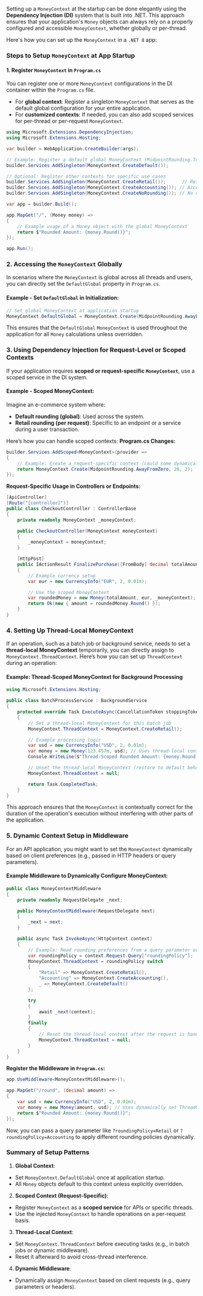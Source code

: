 Setting up a `MoneyContext` at the startup can be done elegantly using the **Dependency Injection (DI)** system
that is built into .NET. This approach ensures that your application's `Money` objects can always rely on a properly
configured and accessible `MoneyContext`, whether globally or per-thread.

Here's how you can set up the `MoneyContext` in a `.NET 8` app:

### Steps to Setup `MoneyContext` at App Startup

#### 1. Register `MoneyContext` in `Program.cs`
You can register one or more `MoneyContext` configurations in the DI container within the `Program.cs` file.
- For **global context**: Register a singleton `MoneyContext` that serves as the default global configuration for your entire application.
- For **customized contexts**: If needed, you can also add scoped services for per-thread or per-request `MoneyContext`.

``` csharp
using Microsoft.Extensions.DependencyInjection;
using Microsoft.Extensions.Hosting;

var builder = WebApplication.CreateBuilder(args);

// Example: Register a default global MoneyContext (MidpointRounding.ToEven)
builder.Services.AddSingleton(MoneyContext.CreateDefault());

// Optional: Register other contexts for specific use cases
builder.Services.AddSingleton(MoneyContext.CreateRetail());      // Retail rounding
builder.Services.AddSingleton(MoneyContext.CreateAccounting()); // Accounting precision
builder.Services.AddSingleton(MoneyContext.CreateNoRounding()); // No rounding context

var app = builder.Build();

app.MapGet("/", (Money money) =>
{
    // Example usage of a Money object with the global MoneyContext
    return $"Rounded Amount: {money.Round()}";
});

app.Run();
```

### 2. Accessing the `MoneyContext` Globally
In scenarios where the `MoneyContext` is global across all threads and users, you can directly set the `DefaultGlobal` property in `Program.cs`.

#### Example - Set `DefaultGlobal` in Initialization:
``` csharp
// Set global MoneyContext at application startup
MoneyContext.DefaultGlobal = MoneyContext.Create(MidpointRounding.AwayFromZero, 18, 2);
```
This ensures that the `DefaultGlobal` `MoneyContext` is used throughout the application for all `Money` calculations unless overridden.

### 3. Using Dependency Injection for Request-Level or Scoped Contexts
If your application requires **scoped or request-specific `MoneyContext`**, use a scoped service in the DI system.

#### Example - Scoped MoneyContext:
Imagine an e-commerce system where:
- **Default rounding (global)**: Used across the system.
- **Retail rounding (per request)**: Specific to an endpoint or a service during a user transaction.

Here’s how you can handle scoped contexts:
**Program.cs Changes:**
``` csharp
builder.Services.AddScoped<MoneyContext>(provider =>
{
    // Example: Create a request-specific context (could come dynamically based on user input)
    return MoneyContext.Create(MidpointRounding.AwayFromZero, 28, 2);
});

```
**Request-Specific Usage in Controllers or Endpoints:**
``` csharp
[ApiController]
[Route("[controller]")]
public class CheckoutController : ControllerBase
{
    private readonly MoneyContext _moneyContext;

    public CheckoutController(MoneyContext moneyContext)
    {
        _moneyContext = moneyContext;
    }

    [HttpPost]
    public IActionResult FinalizePurchase([FromBody] decimal totalAmount)
    {
        // Example currency setup
        var eur = new CurrencyInfo("EUR", 2, 0.01m);

        // Use the scoped MoneyContext
        var roundedMoney = new Money(totalAmount, eur, _moneyContext);
        return Ok(new { amount = roundedMoney.Round() });
    }
}
```

### 4. Setting Up Thread-Local MoneyContext
If an operation, such as a batch job or background service, needs to set a **thread-local MoneyContext** temporarily, you can directly assign to `MoneyContext.ThreadContext`.
Here’s how you can set up `ThreadContext` during an operation:

#### Example: Thread-Scoped MoneyContext for Background Processing
``` csharp
using Microsoft.Extensions.Hosting;

public class BatchProcessService : BackgroundService
{
    protected override Task ExecuteAsync(CancellationToken stoppingToken)
    {
        // Set a thread-local MoneyContext for this batch job
        MoneyContext.ThreadContext = MoneyContext.CreateRetail();

        // Example processing logic
        var usd = new CurrencyInfo("USD", 2, 0.01m);
        var money = new Money(123.457m, usd); // Uses thread-local context
        Console.WriteLine($"Thread-Scoped Rounded Amount: {money.Round()}");

        // Unset the thread-local MoneyContext (restore to default behavior)
        MoneyContext.ThreadContext = null;

        return Task.CompletedTask;
    }
}
```
This approach ensures that the `MoneyContext` is contextually correct for the duration of the operation's execution without interfering with other parts of the application.

### 5. Dynamic Context Setup in Middleware
For an API application, you might want to set the `MoneyContext` dynamically based on client preferences (e.g., passed in HTTP headers or query parameters).

#### Example Middleware to Dynamically Configure MoneyContext:
``` csharp
public class MoneyContextMiddleware
{
    private readonly RequestDelegate _next;

    public MoneyContextMiddleware(RequestDelegate next)
    {
        _next = next;
    }

    public async Task InvokeAsync(HttpContext context)
    {
        // Example: Read rounding preferences from a query parameter or header
        var roundingPolicy = context.Request.Query["roundingPolicy"];
        MoneyContext.ThreadContext = roundingPolicy switch
        {
            "Retail" => MoneyContext.CreateRetail(),
            "Accounting" => MoneyContext.CreateAccounting(),
            _ => MoneyContext.CreateDefault()
        };

        try
        {
            await _next(context);
        }
        finally
        {
            // Reset the thread-local context after the request is handled
            MoneyContext.ThreadContext = null;
        }
    }
}
```

**Register the Middleware in `Program.cs`:**
``` csharp
app.UseMiddleware<MoneyContextMiddleware>();

app.MapGet("/round", (decimal amount) =>
{
    var usd = new CurrencyInfo("USD", 2, 0.01m);
    var money = new Money(amount, usd); // Uses dynamically set ThreadContext
    return $"Rounded Amount: {money.Round()}";
});
```
Now, you can pass a query parameter like `?roundingPolicy=Retail` or `?roundingPolicy=Accounting` to apply different rounding policies dynamically.

### Summary of Setup Patterns
1. **Global Context**:
  - Set `MoneyContext.DefaultGlobal` once at application startup.
  - All `Money` objects default to this context unless explicitly overridden.

2. **Scoped Context (Request-Specific)**:
  - Register `MoneyContext` as a **scoped service** for APIs or specific threads.
  - Use the injected `MoneyContext` to handle operations on a per-request basis.

3. **Thread-Local Context**:
  - Set `MoneyContext.ThreadContext` before executing tasks (e.g., in batch jobs or dynamic middleware).
  - Reset it afterward to avoid cross-thread interference.

4. **Dynamic Middleware**:
  - Dynamically assign `MoneyContext` based on client requests (e.g., query parameters or headers).
